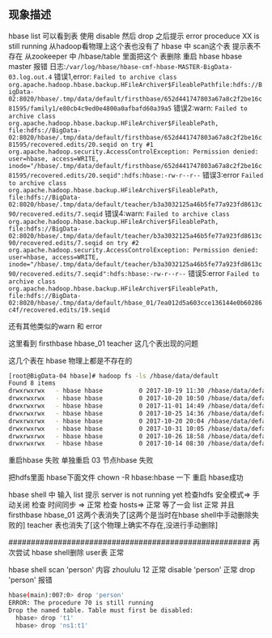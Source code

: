 # 

## 现象描述

hbase list 可以看到表
使用 disable 然后 drop 之后提示 error  proceduce XX is still running
从hadoop看物理上这个表也没有了
hbase 中 scan这个表 提示表不存在
从zookeeper 中 /hbase/table 里面把这个 表删除
重启 hbase
hbase master 报错
日志:`/var/log/hbase/hbase-cmf-hbase-MASTER-BigData-03.log.out.4`
错误1,error:
`Failed to archive class org.apache.hadoop.hbase.backup.HFileArchiver$FileablePathfile:hdfs://BigData-02:8020/hbase/.tmp/data/default/firsthbase/652d441747803a67a8c2f2be16c81595/family1/e80cb4c9ed0e4800a0afbafd60a39a5`
错误2:warn:
`Failed to archive class org.apache.hadoop.hbase.backup.HFileArchiver$FileablePath, file:hdfs://BigData-02:8020/hbase/.tmp/data/default/firsthbase/652d441747803a67a8c2f2be16c81595/recovered.edits/20.seqid on try #1
org.apache.hadoop.security.AccessControlException: Permission denied: user=hbase, access=WRITE, inode="/hbase/.tmp/data/default/firsthbase/652d441747803a67a8c2f2be16c81595/recovered.edits/20.seqid":hdfs:hbase:-rw-r--r--`
错误3:error
`Failed to archive class org.apache.hadoop.hbase.backup.HFileArchiver$FileablePath, file:hdfs://BigData-02:8020/hbase/.tmp/data/default/teacher/b3a3032125a46b5fe77a923fd8613c90/recovered.edits/7.seqid`
错误4:warn:
`Failed to archive class org.apache.hadoop.hbase.backup.HFileArchiver$FileablePath, file:hdfs://BigData-02:8020/hbase/.tmp/data/default/teacher/b3a3032125a46b5fe77a923fd8613c90/recovered.edits/7.seqid on try #2
org.apache.hadoop.security.AccessControlException: Permission denied: user=hbase, access=WRITE, inode="/hbase/.tmp/data/default/teacher/b3a3032125a46b5fe77a923fd8613c90/recovered.edits/7.seqid":hdfs:hbase:-rw-r--r--`
错误5:error
`Failed to archive class org.apache.hadoop.hbase.backup.HFileArchiver$FileablePath, file:hdfs://BigData-02:8020/hbase/.tmp/data/default/hbase_01/7ea012d5a603cce136144e0b60286c4f/recovered.edits/19.seqid`

还有其他类似的warn 和 error

这里看到 firsthbase  hbase_01  teacher 这几个表出现的问题

这几个表在 hbase 物理上都是不存在的
```bash
[root@BigData-04 hbase]# hadoop fs -ls /hbase/data/default
Found 8 items
drwxrwxrwx   - hbase hbase          0 2017-10-19 11:30 /hbase/data/default/person
drwxrwxrwx   - hbase hbase          0 2017-10-20 10:50 /hbase/data/default/person1
drwxrwxrwx   - hbase hbase          0 2017-11-01 14:49 /hbase/data/default/student
drwxrwxrwx   - hbase hbase          0 2017-10-25 14:36 /hbase/data/default/tb_do
drwxrwxrwx   - hbase hbase          0 2017-10-20 20:04 /hbase/data/default/test04
drwxrwxrwx   - hbase hbase          0 2017-10-31 10:05 /hbase/data/default/test06
drwxrwxrwx   - hbase hbase          0 2017-10-26 18:58 /hbase/data/default/user
drwxrwxrwx   - hbase hbase          0 2017-10-14 08:30 /hbase/data/default/users
```

重启hbase 失败
单独重启 03 节点hbase 失败

把hdfs里面  hbase下面文件 chown -R hbase:hbase 一下
重启 hbase成功

hbase shell 中 输入 list 提示 server is not running yet
检查hdfs 安全模式=> 手动关闭
检查 时间同步 => 正常
检查 hosts=> 正常
等了一会 list 正常
并且  firsthbase hbase_01 这两个表消失了[这两个是当时在hbase shell中手动删除失败的] teacher 表也消失了[这个物理上确实不存在,没进行手动删除]

######################################################
再次尝试
hbase shell删除 user表 正常

hbase shell scan 'person'  内容 zhoululu 12 正常
            disable 'person' 正常
            drop 'person' 报错
```bash
hbase(main):007:0> drop 'person'
ERROR: The procedure 70 is still running
Drop the named table. Table must first be disabled:
  hbase> drop 't1'
  hbase> drop 'ns1:t1'
```